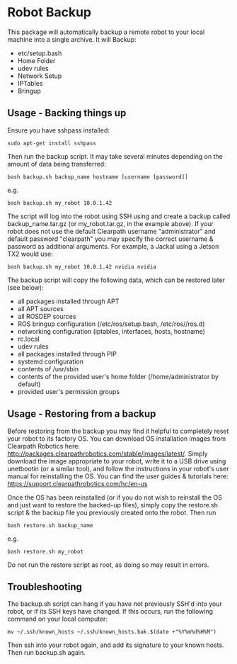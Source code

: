 # Robot Backup
This package will automatically backup a remote robot to your local machine into a single archive.  It will Backup:

- etc/setup.bash
- Home Folder
- udev rules
- Network Setup
- IPTables
- Bringup

## Usage - Backing things up
Ensure you have sshpass installed:

```sudo apt-get install sshpass```

Then run the backup script. It may take several minutes depending on the amount of data being transferred:

```bash backup.sh backup_name hostname [username [password]]```

e.g.

```bash backup.sh my_robot 10.0.1.42```

The script will log into the robot using SSH using and create a backup called backup_name.tar.gz (or my_robot.tar.gz, in the example above).  If your robot does not use the default Clearpath username "administrator" and default password "clearpath" you may specify the correct username & password as additional arguments.  For example, a Jackal using a Jetson TX2 would use:

```bash backup.sh my_robot 10.0.1.42 nvidia nvidia```

The backup script will copy the following data, which can be restored later (see below):

- all packages installed through APT
- all APT sources
- all ROSDEP sources
- ROS bringup configuration (/etc/ros/setup.bash, /etc/ros/<distro>/ros.d)
- networking configuration (iptables, interfaces, hosts, hostname)
- rc.local
- udev rules
- all packages installed through PIP
- systemd configuration
- contents of /usr/sbin
- contents of the provided user's home folder (/home/administrator by default)
- provided user's permission groups


## Usage - Restoring from a backup
Before restoring from the backup you may find it helpful to completely reset your robot to its factory OS.  You can download OS installation images from Clearpath Robotics here: http://packages.clearpathrobotics.com/stable/images/latest/.  Simply download the image appropriate to your robot, write it to a USB drive using unetbootin (or a similar tool), and follow the instructions in your robot's user manual for reinstalling the OS.  You can find the user guides & tutorials here: https://support.clearpathrobotics.com/hc/en-us

Once the OS has been reinstalled (or if you do not wish to reinstall the OS and just want to restore the backed-up files), simply copy the restore.sh script & the backup file you previously created onto the robot.  Then run

```bash restore.sh backup_name```

e.g.

```bash restore.sh my_robot```

Do not run the restore script as root, as doing so may result in errors.


## Troubleshooting
The backup.sh script can hang if you have not previously SSH'd into your robot, or if its SSH keys have changed.  If this occurs, run the following command on your local computer:

```mv ~/.ssh/known_hosts ~/.ssh/known_hosts.bak.$(date +"%Y%m%d%H%M")```

Then ssh into your robot again, and add its signature to your known hosts.  Then run backup.sh again.
